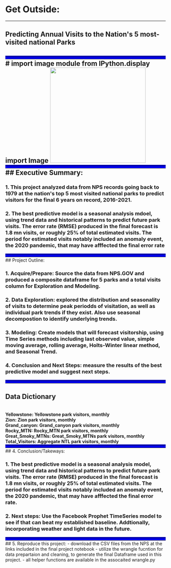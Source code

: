 <h1> Get Outside: </h1>
<hr>
<h2>Predicting Annual Visits to the Nation's 5 most-visited national Parks<h2/>
<hr style="border-top: 10px groove blue; margin-top: 1px; margin-bottom: 1px">
# import image module
from IPython.display import Image

<img src="https://upload.wikimedia.org/wikipedia/commons/thumb/9/97/Logo_of_the_United_States_National_Park_Service.svg/1920px-Logo_of_the_United_States_National_Park_Service.svg.png" width="300" height="300">


<hr style="border-top: 10px groove blue; margin-top: 1px; margin-bottom: 1px">
## Executive Summary:

### 1. This project analyzed data from NPS records going back to 1979 at the nation's top 5 most visited national parks to predict visitors for the final 6 years on record, 2016-2021.

### 2. The best predictive model is a seasonal analysis mdoel, using trend data and historical patterns to predict future park visits. The error rate (RMSE) produced in the final forecast is 1.8 mn visits, or roughly 25% of total estimated visits. The period for estimated visits notably included an anomaly event, the 2020 pandemic, that may have afffected the final error rate


<hr style="border-top: 10px groove blue; margin-top: 1px; margin-bottom: 1px">
## Project Outline:

### 1. Acquire/Prepare: Source the data from NPS.GOV and produced a composite dataframe for 5 parks and a total visits column for Exploration and Modeling.

### 2. Data Exploration: explored the distribution and seasonality of visits to determine peak periodds of visitation, as well as individual park trends if they exist. Also use seasonal decompostion to identify underlying trends.

### 3. Modeling: Create models that will forecast visitorship, using Time Series methods including last observed value, simple moving average, rolling average, Holts-Winter linear method, and Seasonal Trend.

### 4. Conclusion and Next Steps: measure the results of the best predictive model and suggest next steps.
<hr style="border-top: 10px groove blue; margin-top: 1px; margin-bottom: 1px">
    


<h2>Data Dictionary</h2>
<br>
<b>Yellowstone: Yellowstone park visitors, monthly</b>
<br>
<b>Zion: Zion park visitors, monthly</b>
<br>
<b>Grand_canyon: Grand_canyon park visitors, monthly</b>
<br>
<b>Rocky_MTN: Rocky_MTN park visitors, monthly</b>
<br>
<b>Great_Smoky_MTNs: Great_Smoky_MTNs park visitors, monthly</b>
<br>
<b>Total_Visitors: Aggregate NTL park visitors, monthly</b>

<hr style="border-top: 10px groove blue; margin-top: 1px; margin-bottom: 1px">
## 4. Conclusion/Takeways:

### 1. The best predictive model is a seasonal analysis model, using trend data and historical patterns to predict future park visits. The error rate (RMSE) produced in the final forecast is 1.8 mn visits, or roughly 25% of total estimated visits. The period for estimated visits notably included an anomaly event, the 2020 pandemic, that may have afffected the final error rate.

### 2. Next steps: Use the Facebook Prophet TimeSeries model to see if that can beat my established baseline. Addtionally, incorporating weather and light data in the future.

<hr style="border-top: 10px groove blue; margin-top: 1px; margin-bottom: 1px">
## 5. Reproduce this project:
- download the CSV files from the NPS at the links included in the final project notebook
- utilize the wrangle fucntion for data prepartaion and cleaning, to generate the final Dataframe used in this project.
- all helper functions are available in the assocaited wrangle.py

